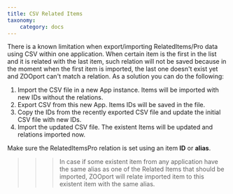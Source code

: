 ```yaml
---
title: CSV Related Items
taxonomy:
    category: docs
---
```


There is a known limitation when export/importing RelatedItems/Pro data using CSV within one application. When certain item is the first in the list and it is related with the last item, such relation will not be saved because in the moment when the first item is imported, the last one doesn't exist yet and ZOOport can't match a relation. As a solution you can do the following:

1. Import the CSV file in a new App instance. Items will be imported with new IDs without the relations.
2. Export CSV from this new App. Items IDs will be saved in the file.
3. Copy the IDs from the recently exported CSV file and update the initial CSV file with new IDs.
4. Import the updated CSV file. The existent Items will be updated and relations imported now.

Make sure the RelatedItemsPro relation is set using an item **ID** or **alias**.

>>> In case if some existent item from any application have the same alias as one of the Related Items that should be imported, ZOOport will relate imported item to this existent item with the same alias.
